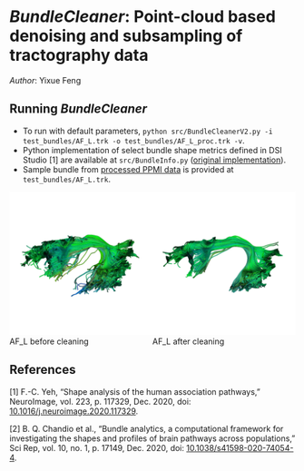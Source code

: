 # *BundleCleaner*: Point-cloud based denoising and subsampling of tractography data

*Author*: Yixue Feng

## Running *BundleCleaner* 
- To run with default parameters, `python src/BundleCleanerV2.py -i test_bundles/AF_L.trk -o test_bundles/AF_L_proc.trk -v`.
- Python implementation of select bundle shape metrics defined in DSI Studio [1] are available at `src/BundleInfo.py` ([original implementation](https://github.com/frankyeh/DSI-Studio/blob/fd7a5e8623caf48690fb16f40f6a1ae9ebffd73c/libs/tracking/tract_model.cpp#L2791)).
- Sample bundle from [processed PPMI data](https://nih.figshare.com/articles/dataset/DIPY_Processed_Parkinson_s_Progression_Markers_Initiative_PPMI_Data_Derivatives/12033390) is provided at `test_bundles/AF_L.trk`.

<div style="display: flex">
  <div>
    <img
    src="eval_figs/AF_L_orig_lines.png"
    alt="Before Cleaning"
    width="300">
    <figcaption>AF_L before cleaning</figcaption>
  </div>
  <div>
    <img
    src="eval_figs/AF_L_step4_cleaned_lines.png"
    alt="After Cleaning"
    width="300">
    <figcaption>AF_L after cleaning</figcaption>
  </div>
</div>

## References
[1] F.-C. Yeh, “Shape analysis of the human association pathways,” NeuroImage, vol. 223, p. 117329, Dec. 2020, doi: [10.1016/j.neuroimage.2020.117329](https://linkinghub.elsevier.com/retrieve/pii/S1053811920308156).

[2] B. Q. Chandio et al., “Bundle analytics, a computational framework for investigating the shapes and profiles of brain pathways across populations,” Sci Rep, vol. 10, no. 1, p. 17149, Dec. 2020, doi: [10.1038/s41598-020-74054-4](http://www.nature.com/articles/s41598-020-74054-4).

